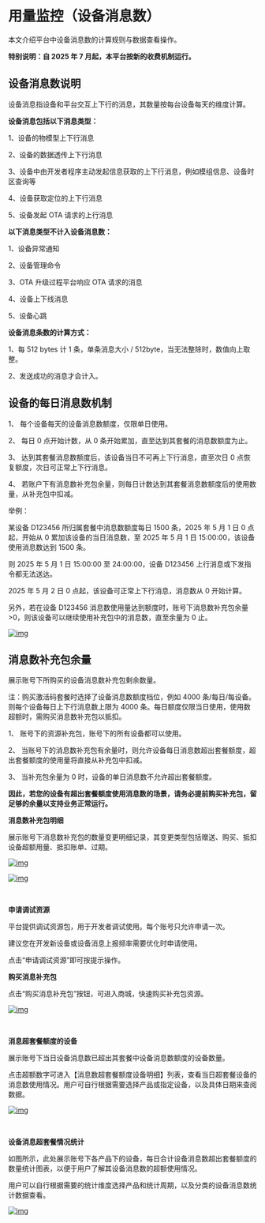 # 用量监控（设备消息数）

本文介绍平台中设备消息数的计算规则与数据查看操作。

**特别说明：自 2025 年 7 月起，本平台按新的收费机制运行。**

## 设备消息数说明

设备消息指设备和平台交互上下行的消息，其数量按每台设备每天的维度计算。

**设备消息包括以下消息类型：**

1、设备的物模型上下行消息

2、设备的数据透传上下行消息

3、设备中由开发者程序主动发起信息获取的上下行消息，例如模组信息、设备时区查询等

4、设备获取定位的上下行消息

5、设备发起 OTA 请求的上行消息

**以下消息类型不计入设备消息数：**

1、设备异常通知

2、设备管理命令

3、OTA 升级过程平台响应 OTA 请求的消息

4、设备上下线消息

5、设备心跳

**设备消息条数的计算方式：**

1、每 512 bytes 计 1 条，单条消息大小 / 512byte，当无法整除时，数值向上取整。

2、发送成功的消息才会计入。

## 设备的每日消息数机制

1、 每个设备每天的设备消息数额度，仅限单日使用。

2、 每日 0 点开始计数，从 0 条开始累加，直至达到其套餐的消息数额度为止。

3、 达到其套餐消息数额度后，该设备当日不可再上下行消息，直至次日 0 点恢复额度，次日可正常上下行消息。

4、 若账户下有消息数补充包余量，则每日计数达到其套餐消息数额度后的使用数量，从补充包中扣减。

举例：

某设备 D123456 所归属套餐中消息数额度每日 1500 条，2025 年 5 月 1 日 0 点起，开始从 0 累加该设备的当日消息数，至 2025 年 5 月 1 日 15:00:00，该设备使用消息数达到 1500 条。

则 2025 年 5 月 1 日 15:00:00 至 24:00:00，设备 D123456 上行消息或下发指令都无法送达。

2025 年 5 月 2 日 0 点起，该设备可正常上下行消息，消息数从 0 开始计算。

另外，若在设备 D123456 消息数使用量达到额度时，账号下消息数补充包余量>0，则该设备可以继续使用补充包中的消息数，直至余量为 0 止。

<a data-fancybox title="img" href="/zh/guide/license-statistics-01.jpg">![img](/zh/guide/license-statistics-01.jpg)</a>

## 消息数补充包余量

展示账号下所购买的设备消息数补充包剩余数量。

注：购买激活码套餐时选择了设备消息数额度档位，例如 4000 条/每日/每设备。则每个设备每日上下行消息数上限为 4000 条。每日额度仅限当日使用，使用数超额时，需购买消息数补充包以抵扣。

1、 账号下的资源补充包，账号下的所有设备都可以使用。

2、 当账号下的消息数补充包有余量时，则允许设备每日消息数超出套餐额度，超出套餐额度的使用量将直接从补充包中扣减。

3、 当补充包余量为 0 时，设备的单日消息数不允许超出套餐额度。

**因此，若您的设备有超出套餐额度使用消息数的场景，请务必提前购买补充包，留足够的余量以支持业务正常运行。**

**消息数补充包明细**

展示账号下消息数补充包的数量变更明细记录，其变更类型包括赠送、购买、抵扣设备超额用量、抵扣账单、过期。

<a data-fancybox title="img" href="/zh/guide/license-statistics-02.jpg">![img](/zh/guide/license-statistics-02.jpg)</a>

<a data-fancybox title="img" href="/zh/guide/license-statistics-03.jpg">![img](/zh/guide/license-statistics-03.jpg)</a>

<br >

**申请调试资源**

平台提供调试资源包，用于开发者调试使用。每个账号只允许申请一次。

建议您在开发新设备或设备消息上报频率需要优化时申请使用。

点击“申请调试资源”即可按提示操作。

**购买消息补充包**

点击“购买消息补充包”按钮，可进入商城，快速购买补充包资源。

<a data-fancybox title="img" href="/zh/guide/license-statistics-04.jpg">![img](/zh/guide/license-statistics-04.jpg)</a>

<br >

**消息超套餐额度的设备**

展示账号下当日设备消息数已超出其套餐中设备消息数额度的设备数量。

点击超额数字可进入【消息数超套餐额度设备明细】列表，查看当日超套餐设备的消息数使用情况。用户可自行根据需要选择产品或指定设备，以及具体日期来查阅数据。

<a data-fancybox title="img" href="/zh/guide/license-statistics-05.jpg">![img](/zh/guide/license-statistics-05.jpg)</a>

<br >

**设备消息超套餐情况统计**

如图所示，此处展示账号下各产品下的设备，每日合计设备消息数超出套餐额度的数量统计图表，以便于用户了解其设备消息数的超额使用情况。

用户可以自行根据需要的统计维度选择产品和统计周期，以及分类的设备消息数统计数据查看。

<a data-fancybox title="img" href="/zh/guide/license-statistics-06.jpg">![img](/zh/guide/license-statistics-06.jpg)</a>
